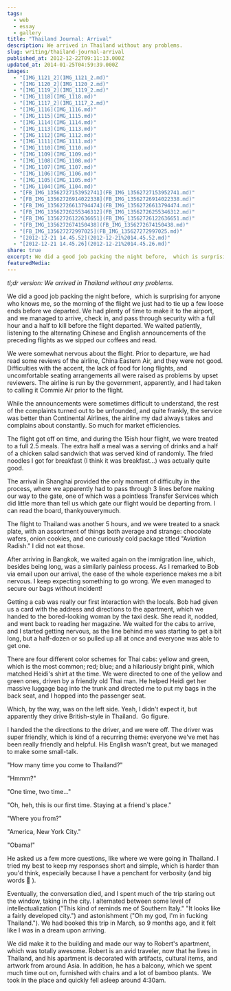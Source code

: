 ```yaml
---
tags:
  - web
  - essay
  - gallery
title: "Thailand Journal: Arrival"
description: We arrived in Thailand without any problems.
slug: writing/thailand-journal-arrival
published_at: 2012-12-22T09:11:13.000Z
updated_at: 2014-01-25T04:59:39.000Z
images:
  - "[IMG_1121_2](IMG_1121_2.md)"
  - "[IMG_1120_2](IMG_1120_2.md)"
  - "[IMG_1119_2](IMG_1119_2.md)"
  - "[IMG_1118](IMG_1118.md)"
  - "[IMG_1117_2](IMG_1117_2.md)"
  - "[IMG_1116](IMG_1116.md)"
  - "[IMG_1115](IMG_1115.md)"
  - "[IMG_1114](IMG_1114.md)"
  - "[IMG_1113](IMG_1113.md)"
  - "[IMG_1112](IMG_1112.md)"
  - "[IMG_1111](IMG_1111.md)"
  - "[IMG_1110](IMG_1110.md)"
  - "[IMG_1109](IMG_1109.md)"
  - "[IMG_1108](IMG_1108.md)"
  - "[IMG_1107](IMG_1107.md)"
  - "[IMG_1106](IMG_1106.md)"
  - "[IMG_1105](IMG_1105.md)"
  - "[IMG_1104](IMG_1104.md)"
  - "[FB_IMG_13562727153952741](FB_IMG_13562727153952741.md)"
  - "[FB_IMG_13562726914022338](FB_IMG_13562726914022338.md)"
  - "[FB_IMG_13562726613794474](FB_IMG_13562726613794474.md)"
  - "[FB_IMG_13562726255346312](FB_IMG_13562726255346312.md)"
  - "[FB_IMG_13562726122636651](FB_IMG_13562726122636651.md)"
  - "[FB_IMG_1356272674150438](FB_IMG_1356272674150438.md)"
  - "[FB_IMG_135627272997025](FB_IMG_135627272997025.md)"
  - "[2012-12-21 14.45.52](2012-12-21%2014.45.52.md)"
  - "[2012-12-21 14.45.26](2012-12-21%2014.45.26.md)"
share: true
excerpt: We did a good job packing the night before,  which is surprising for anyone who knows me, so the morning of the flight we just had to tie up a few loose ends before we departed. We had plenty of time to make it to the airport, and we managed to arrive, check in, and pass through security with a full hour and a half to kill before the flight departed. We waited patiently, listening to the alternating Chinese and English announcements of the preceding flights as we sipped our coffees and read.
featuredMedia:
---
```


_tl;dr version: We arrived in Thailand without any problems._

We did a good job packing the night before,  which is surprising for anyone who knows me, so the morning of the flight we just had to tie up a few loose ends before we departed. We had plenty of time to make it to the airport, and we managed to arrive, check in, and pass through security with a full hour and a half to kill before the flight departed. We waited patiently, listening to the alternating Chinese and English announcements of the preceding flights as we sipped our coffees and read.

We were somewhat nervous about the flight. Prior to departure, we had read some reviews of the airline, China Eastern Air, and they were not good. Difficulties with the accent, the lack of food for long flights, and uncomfortable seating arrangements all were raised as problems by upset reviewers. The airline is run by the government, apparently, and I had taken to calling it Commie Air prior to the flight.

While the announcements were sometimes difficult to understand, the rest of the complaints turned out to be unfounded, and quite frankly, the service was better than Continental Airlines, the airline my dad always takes and complains about constantly. So much for market efficiencies.

The flight got off on time, and during the 15ish hour flight, we were treated to a full 2.5 meals. The extra half a meal was a serving of drinks and a half of a chicken salad sandwich that was served kind of randomly. The fried noodles I got for breakfast (I think it was breakfast...) was actually quite good.

The arrival in Shanghai provided the only moment of difficulty in the process, where we apparently had to pass through 3 lines before making our way to the gate, one of which was a pointless Transfer Services which did little more than tell us which gate our flight would be departing from. I can read the board, thankyouverymuch.

The flight to Thailand was another 5 hours, and we were treated to a snack plate, with an assortment of things both average and strange: chocolate wafers, onion cookies, and one curiously cold package titled "Aviation Radish." I did not eat those.

After arriving in Bangkok, we waited again on the immigration line, which, besides being long, was a similarly painless process. As I remarked to Bob via email upon our arrival, the ease of the whole experience makes me a bit nervous. I keep expecting something to go wrong. We even managed to secure our bags without incident!

Getting a cab was really our first interaction with the locals. Bob had given us a card with the address and directions to the apartment, which we handed to the bored-looking woman by the taxi desk. She read it, nodded, and went back to reading her magazine. We waited for the cabs to arrive, and I started getting nervous, as the line behind me was starting to get a bit long, but a half-dozen or so pulled up all at once and everyone was able to get one.

There are four different color schemes for Thai cabs: yellow and green, which is the most common; red; blue; and a hilariously bright pink, which matched Heidi's shirt at the time. We were directed to one of the yellow and green ones, driven by a friendly old Thai man. He helped Heidi get her massive luggage bag into the trunk and directed me to put my bags in the back seat, and I hopped into the passenger seat.

Which, by the way, was on the left side. Yeah, I didn't expect it, but apparently they drive British-style in Thailand.  Go figure.

I handed the the directions to the driver, and we were off. The driver was super friendly, which is kind of a recurring theme: everyone we've met has been really friendly and helpful. His English wasn't great, but we managed to make some small-talk.

"How many time you come to Thailand?"

"Hmmm?"

"One time, two time..."

"Oh, heh, this is our first time. Staying at a friend's place."

"Where you from?"

"America, New York City."

"Obama!"

He asked us a few more questions, like where we were going in Thailand. I tried my best to keep my responses short and simple, which is harder than you'd think, especially because I have a penchant for verbosity (and big words 🙂 ).

Eventually, the conversation died, and I spent much of the trip staring out the window, taking in the city. I alternated between some level of intellectualization ("This kind of reminds me of Southern Italy." "It looks like a fairly developed city.") and astonishment ("Oh my god, I'm in fucking Thailand."). We had booked this trip in March, so 9 months ago, and it felt like I was in a dream upon arriving.

We did make it to the building and made our way to Robert's apartment, which was totally awesome. Robert is an avid traveler, now that he lives in Thailand, and his apartment is decorated with artifacts, cultural items, and artwork from around Asia. In addition, he has a balcony, which we spent much time out on, furnished with chairs and a lot of bamboo plants.  We took in the place and quickly fell asleep around 4:30am.
